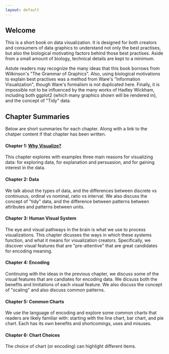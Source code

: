 ```yaml
---
layout: default
---
```


## Welcome

This is a short book on data visualization. It is designed for both creators
and consumers of data graphics to understand not only the best practises, but
also the biological motivating factors behind those best practises. Aside
from a small amount of biology, technical details are kept to a minimum.

Astute readers may recognize the many ideas that this book borrows from Wilkinson's
"The Grammar of Graphics". Also, using biological motivations to explain
best practises was a method from Ware's "Information Visualization", though
Ware's formalism is not duplicated here. Finally,
it is impossible not to be influenced by the many works of Hadley Wickham,
including both ggplot2 (which many graphics shown will be rendered in), and the
concept of "Tidy" data.

## Chapter Summaries

Below are short summaries for each chapter. Along with a link to the
chatper content if that chapter has been written.

#### Chapter 1: [Why Visualize?](/01why.html)

This chapter explores with examples three main reasons for
visualizing data: for exploring data,
for explanation and persuasion, and for gaining interest in the data.

#### Chapter 2: Data

We talk about the types of data, and the differences between
discrete vs continuous, ordinal vs nominal, ratio vs interval. 
We also discuss the concept of "tidy" data, and the difference between
patterns between attributes and patterns between units.

#### Chapter 3: Human Visual System

The eye and visual pathways in the brain is what we use to process
visualizations. This chapter dicusses the ways in which these systems
function, and what it means for visualization creators. Specifically, we
discover visual features that are "pre-attentive" that are great candidates
for encoding meaning.

#### Chapter 4: Encoding

Continuing with the ideas in the previous chapter, we discuss some of the
visual features that are candiates for encoding data. We dicsuss both the
benefits and limitations of each visual feature. We also discuss the concept
of "scaling" and also discuss common patterns.

#### Chapter 5: Common Charts

We use the language of encoding and explore some common charts that readers
are likely familiar with: starting with the line chart, bar chart, and pie
chart. Each has its own benefits and shortcomings, uses and misuses.


#### Chapter 6: Chart Choices

The choice of chart (or encoding) can highlight different items.


